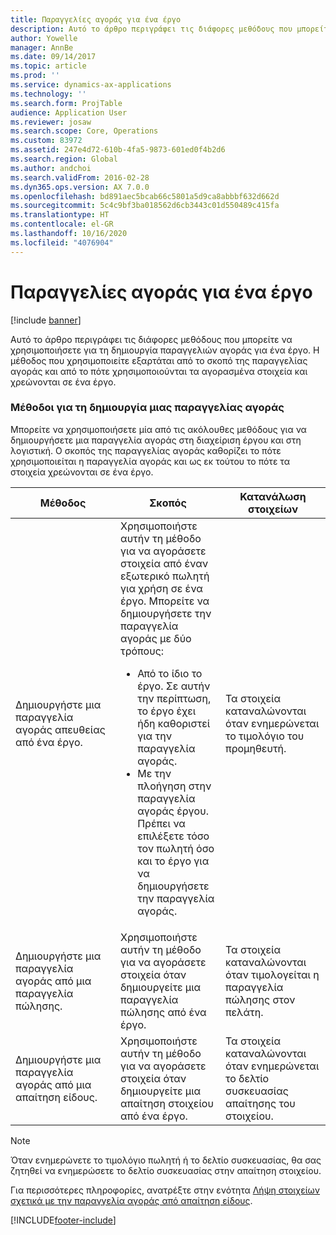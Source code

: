 ```yaml
---
title: Παραγγελίες αγοράς για ένα έργο
description: Αυτό το άρθρο περιγράφει τις διάφορες μεθόδους που μπορείτε να χρησιμοποιήσετε για τη δημιουργία παραγγελιών αγοράς για ένα έργο. Η μέθοδος που χρησιμοποιείτε εξαρτάται από το σκοπό της παραγγελίας αγοράς και από το πότε χρησιμοποιούνται τα αγορασμένα στοιχεία και χρεώνονται σε ένα έργο.
author: Yowelle
manager: AnnBe
ms.date: 09/14/2017
ms.topic: article
ms.prod: ''
ms.service: dynamics-ax-applications
ms.technology: ''
ms.search.form: ProjTable
audience: Application User
ms.reviewer: josaw
ms.search.scope: Core, Operations
ms.custom: 83972
ms.assetid: 247e4d72-610b-4fa5-9873-601ed0f4b2d6
ms.search.region: Global
ms.author: andchoi
ms.search.validFrom: 2016-02-28
ms.dyn365.ops.version: AX 7.0.0
ms.openlocfilehash: bd891aec5bcab66c5801a5d9ca8abbbf632d662d
ms.sourcegitcommit: 5c4c9bf3ba018562d6cb3443c01d550489c415fa
ms.translationtype: HT
ms.contentlocale: el-GR
ms.lasthandoff: 10/16/2020
ms.locfileid: "4076904"
---
```

# <a name="purchase-orders-for-a-project"></a>Παραγγελίες αγοράς για ένα έργο

[!include [banner](../includes/banner.md)]

Αυτό το άρθρο περιγράφει τις διάφορες μεθόδους που μπορείτε να χρησιμοποιήσετε για τη δημιουργία παραγγελιών αγοράς για ένα έργο. Η μέθοδος που χρησιμοποιείτε εξαρτάται από το σκοπό της παραγγελίας αγοράς και από το πότε χρησιμοποιούνται τα αγορασμένα στοιχεία και χρεώνονται σε ένα έργο.

### <a name="methods-for-creating-a-purchase-order"></a>Μέθοδοι για τη δημιουργία μιας παραγγελίας αγοράς

Μπορείτε να χρησιμοποιήσετε μία από τις ακόλουθες μεθόδους για να δημιουργήσετε μια παραγγελία αγοράς στη διαχείριση έργου και στη λογιστική. Ο σκοπός της παραγγελίας αγοράς καθορίζει το πότε χρησιμοποιείται η παραγγελία αγοράς και ως εκ τούτου το πότε τα στοιχεία χρεώνονται σε ένα έργο.

<table>
<colgroup>
<col width="33%" />
<col width="33%" />
<col width="33%" />
</colgroup>
<thead>
<tr class="header">
<th>Μέθοδος</th>
<th>Σκοπός</th>
<th>Κατανάλωση στοιχείων</th>
</tr>
</thead>
<tbody>
<tr class="odd">
<td>Δημιουργήστε μια παραγγελία αγοράς απευθείας από ένα έργο.</td>
<td>Χρησιμοποιήστε αυτήν τη μέθοδο για να αγοράσετε στοιχεία από έναν εξωτερικό πωλητή για χρήση σε ένα έργο. Μπορείτε να δημιουργήσετε την παραγγελία αγοράς με δύο τρόπους:
<ul>
<li>Από το ίδιο το έργο. Σε αυτήν την περίπτωση, το έργο έχει ήδη καθοριστεί για την παραγγελία αγοράς.</li>
<li>Με την πλοήγηση στην παραγγελία αγοράς έργου. Πρέπει να επιλέξετε τόσο τον πωλητή όσο και το έργο για να δημιουργήσετε την παραγγελία αγοράς.</li>
</ul></td>
<td>Τα στοιχεία καταναλώνονται όταν ενημερώνεται το τιμολόγιο του προμηθευτή.</td>
</tr>
<tr class="even">
<td>Δημιουργήστε μια παραγγελία αγοράς από μια παραγγελία πώλησης.</td>
<td>Χρησιμοποιήστε αυτήν τη μέθοδο για να αγοράσετε στοιχεία όταν δημιουργείτε μια παραγγελία πώλησης από ένα έργο.</td>
<td>Τα στοιχεία καταναλώνονται όταν τιμολογείται η παραγγελία πώλησης στον πελάτη.</td>
</tr>
<tr class="odd">
<td>Δημιουργήστε μια παραγγελία αγοράς από μια απαίτηση είδους.</td>
<td>Χρησιμοποιήστε αυτήν τη μέθοδο για να αγοράσετε στοιχεία όταν δημιουργείτε μια απαίτηση στοιχείου από ένα έργο.</td>
<td>Τα στοιχεία καταναλώνονται όταν ενημερώνεται το δελτίο συσκευασίας απαίτησης του στοιχείου.</td>
</tr>
</tbody>
</table>

> [!NOTE] 
> Όταν ενημερώνετε το τιμολόγιο πωλητή ή το δελτίο συσκευασίας, θα σας ζητηθεί να ενημερώσετε το δελτίο συσκευασίας στην απαίτηση στοιχείου.

Για περισσότερες πληροφορίες, ανατρέξτε στην ενότητα [Λήψη στοιχείων σχετικά με την παραγγελία αγοράς από απαίτηση είδους](tasks/receive-items-purchase-order-item-requirement.md).



[!INCLUDE[footer-include](../includes/footer-banner.md)]